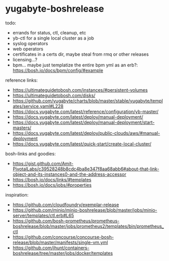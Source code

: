 # yugabyte-boshrelease

todo:

- errands for status, ctl, cleanup, etc
- yb-ctl for a single local cluster as a job
- syslog operators
- web operators
- certificates in a certs dir, maybe steal from rmq or other releases
- licensing...?
- bpm... maybe just templatize the entire bpm yml as an erb?: https://bosh.io/docs/bpm/config/#example

reference links:

- https://ultimateguidetobosh.com/instances/#persistent-volumes
- https://ultimateguidetobosh.com/disks/
- https://github.com/yugabyte/charts/blob/master/stable/yugabyte/templates/service.yaml#L228
- https://docs.yugabyte.com/latest/reference/configuration/yb-master/
- https://docs.yugabyte.com/latest/deploy/manual-deployment/
- https://docs.yugabyte.com/latest/deploy/manual-deployment/start-masters/
- https://docs.yugabyte.com/latest/deploy/public-clouds/aws/#manual-deployment
- https://docs.yugabyte.com/latest/quick-start/create-local-cluster/

bosh-links and goodies:

- https://gist.github.com/Amit-PivotalLabs/c39528248b8cdc4ba8e347f8aa68abb6#about-that-link-object-and-its-instances0-and-the-address-accessor
- https://bosh.io/docs/links/#templates
- https://bosh.io/docs/jobs/#properties

inspiration:

- https://github.com/cloudfoundry/exemplar-release
- https://github.com/minio/minio-boshrelease/blob/master/jobs/minio-server/templates/ctl.erb#L65
- https://github.com/bosh-prometheus/prometheus-boshrelease/blob/master/jobs/prometheus2/templates/bin/prometheus_ctl
- https://github.com/concourse/concourse-bosh-release/blob/master/manifests/single-vm.yml
- https://github.com/jhunt/containers-boshrelease/tree/master/jobs/docker/templates
